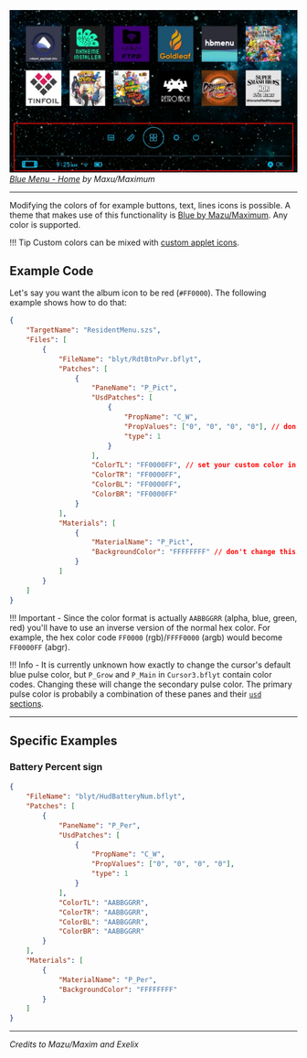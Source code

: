 ![Preview](preview.jpg)  
_[Blue Menu - Home](https://themezer.net/themes/homemenu/Blue-Menu-Home-bd2) by Maxu/Maximum_

---

Modifying the colors of for example buttons, text, lines icons is possible.
A theme that makes use of this functionality is [Blue by Mazu/Maximum](https://themezer.net/packs/Blue-Menu-1b4). Any color is supported.

<!-- prettier-ignore -->
!!! Tip
	Custom colors can be mixed with [custom applet icons](../custom-applet-icons/index.md).

## Example Code

Let's say you want the album icon to be red (`#FF0000`). The following example shows how to do that:

```json
{
	"TargetName": "ResidentMenu.szs",
	"Files": [
		{
			"FileName": "blyt/RdtBtnPvr.bflyt",
			"Patches": [
				{
					"PaneName": "P_Pict",
					"UsdPatches": [
						{
							"PropName": "C_W",
							"PropValues": ["0", "0", "0", "0"], // don't change this!
							"type": 1
						}
					],
					"ColorTL": "FF0000FF", // set your custom color in these four fields
					"ColorTR": "FF0000FF",
					"ColorBL": "FF0000FF",
					"ColorBR": "FF0000FF"
				}
			],
			"Materials": [
				{
					"MaterialName": "P_Pict",
					"BackgroundColor": "FFFFFFFF" // don't change this!
				}
			]
		}
	]
}
```

<!-- prettier-ignore -->
!!! Important
	-   Since the color format is actually `AABBGGRR` (alpha, blue, green, red) you'll have to use an inverse version of the normal hex color. For example, the hex color code `FF0000` (rgb)/`FFFF0000` (argb) would become `FF0000FF` (abgr).

<!-- prettier-ignore -->
!!! Info
	-   It is currently unknown how exactly to change the cursor's default blue pulse color, but `P_Grow` and `P_Main` in `Cursor3.bflyt` contain color codes. Changing these will change the secondary pulse color. The primary pulse color is probabily a combination of these panes and their [`usd` sections](../../../definitions.md#usd-section).

---

## Specific Examples

### Battery Percent sign

```json
{
	"FileName": "blyt/HudBatteryNum.bflyt",
	"Patches": [
		{
			"PaneName": "P_Per",
			"UsdPatches": [
				{
					"PropName": "C_W",
					"PropValues": ["0", "0", "0", "0"],
					"type": 1
				}
			],
			"ColorTL": "AABBGGRR",
			"ColorTR": "AABBGGRR",
			"ColorBL": "AABBGGRR",
			"ColorBR": "AABBGGRR"
		}
	],
	"Materials": [
		{
			"MaterialName": "P_Per",
			"BackgroundColor": "FFFFFFFF"
		}
	]
}
```

---

_Credits to Mazu/Maxim and Exelix_
